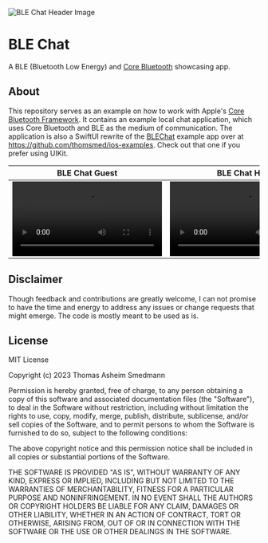 ![BLE Chat Header Image](https://github.com/thomsmed/ble-chat-ios/assets/25778565/ea28f80d-5ba2-4d6e-8659-eca664ad48fd)

# BLE Chat

A BLE (Bluetooth Low Energy) and [Core Bluetooth](https://developer.apple.com/documentation/corebluetooth) showcasing app.

## About

This repository serves as an example on how to work with Apple's [Core Bluetooth Framework](https://developer.apple.com/documentation/corebluetooth).
It contains an example local chat application, which uses Core Bluetooth and BLE as the medium of communication.
The application is also a SwiftUI rewrite of the [BLEChat](https://github.com/thomsmed/ios-examples/tree/main/BLEChat) example app over at https://github.com/thomsmed/ios-examples. Check out that one if you prefer using UIKit.

| BLE Chat Guest | BLE Chat Host |
| --- | ---|
| <video src="https://github.com/thomsmed/ble-chat-ios/assets/25778565/381c68e6-9ded-4841-81bf-e17400f131b8" /> | <video src="https://github.com/thomsmed/ble-chat-ios/assets/25778565/ed91154b-3aa2-46bb-879d-73944f5d07d3" /> |

## Disclaimer

Though feedback and contributions are greatly welcome, I can not promise to have the time and energy to address any issues or change requests that might emerge.
The code is mostly meant to be used as is.

## License

MIT License

Copyright (c) 2023 Thomas Asheim Smedmann

Permission is hereby granted, free of charge, to any person obtaining a copy
of this software and associated documentation files (the "Software"), to deal
in the Software without restriction, including without limitation the rights
to use, copy, modify, merge, publish, distribute, sublicense, and/or sell
copies of the Software, and to permit persons to whom the Software is
furnished to do so, subject to the following conditions:

The above copyright notice and this permission notice shall be included in all
copies or substantial portions of the Software.

THE SOFTWARE IS PROVIDED "AS IS", WITHOUT WARRANTY OF ANY KIND, EXPRESS OR
IMPLIED, INCLUDING BUT NOT LIMITED TO THE WARRANTIES OF MERCHANTABILITY,
FITNESS FOR A PARTICULAR PURPOSE AND NONINFRINGEMENT. IN NO EVENT SHALL THE
AUTHORS OR COPYRIGHT HOLDERS BE LIABLE FOR ANY CLAIM, DAMAGES OR OTHER
LIABILITY, WHETHER IN AN ACTION OF CONTRACT, TORT OR OTHERWISE, ARISING FROM,
OUT OF OR IN CONNECTION WITH THE SOFTWARE OR THE USE OR OTHER DEALINGS IN THE
SOFTWARE.
